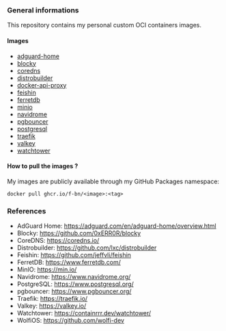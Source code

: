 ### General informations

This repository contains my personal custom OCI containers images.

#### Images

- [adguard-home](./adguard-home/)
- [blocky](./blocky/)
- [coredns](./coredns/)
- [distrobuilder](./distrobuilder/)
- [docker-api-proxy](./docker-api-proxy/)
- [feishin](./feishin/)
- [ferretdb](./ferretdb/)
- [minio](./minio/)
- [navidrome](./navidrome/)
- [pgbouncer](./pgbouncer/)
- [postgresql](./postgresql/)
- [traefik](./traefik/)
- [valkey](./valkey/)
- [watchtower](./watchtower/)

#### How to pull the images ?

My images are publicly available through my GitHub Packages namespace:

```shell
docker pull ghcr.io/f-bn/<image>:<tag>
```

### References

- AdGuard Home: https://adguard.com/en/adguard-home/overview.html
- Blocky: https://github.com/0xERR0R/blocky
- CoreDNS: https://coredns.io/
- Distrobuilder: https://github.com/lxc/distrobuilder
- Feishin: https://github.com/jeffvli/feishin
- FerretDB: https://www.ferretdb.com/
- MinIO: https://min.io/
- Navidrome: https://www.navidrome.org/
- PostgreSQL: https://www.postgresql.org/
- pgbouncer: https://www.pgbouncer.org/
- Traefik: https://traefik.io/
- Valkey: https://valkey.io/
- Watchtower: https://containrrr.dev/watchtower/
- WolfiOS: https://github.com/wolfi-dev

